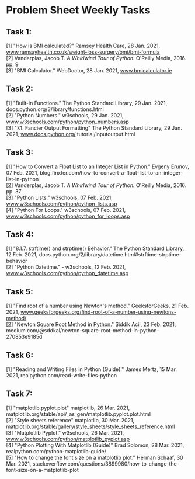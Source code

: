 <h1>Problem Sheet Weekly Tasks</h1>

<h2>Task 1:</h2>

[1] "How is BMI calculated?" Ramsey Health Care, 28 Jan. 2021,
www.ramsayhealth.co.uk/weight-loss-surgery/bmi/bmi-formula</br>
[2] Vanderplas, Jacob T. *A Whirlwind Tour of Python.* O'Reilly Media, 2016. pp. 9</br>
[3] "BMI Calculator." WebDoctor, 28 Jan. 2021, www.bmicalculator.ie 

<h2>Task 2:</h2>

[1] "Built-in Functions." The Python Standard Library, 29 Jan. 2021, docs.python.org/3/library/functions.html</br> 
[2] "Python Numbers." w3schools, 29 Jan. 2021, www.w3schools.com/python/python_numbers.asp</br>
[3] "7.1. Fancier Output Formatting" The Python Standard Library, 29 Jan. 2021, www.docs.python.org/          tutorial/inputoutput.html

<h2>Task 3:</h2>

[1] "How to Convert a Float List to an Integer List in Python." Evgeny Erunov, 07 Feb. 2021,
    blog.finxter.com/how-to-convert-a-float-list-to-an-integer-list-in-python</br>
[2] Vanderplas, Jacob T. *A Whirlwind Tour of Python.* O'Reilly Media, 2016. pp. 37</br>
[3] "Python Lists." w3schools, 07 Feb. 2021, www.w3schools.com/python/python_lists.asp</br>
[4] "Python For Loops." w3schools, 07 Feb. 2021, www.w3schools.com/python/python_for_loops.asp

<h2>Task 4:</h2>

[1] "8.1.7. strftime() and strptime() Behavior." The Python Standard Library, 12 Feb. 2021, docs.python.org/2/library/datetime.html#strftime-strptime-behavior</br>
[2] "Python Datetime." - w3schools, 12 Feb. 2021, www.w3schools.com/python/python_datetime.asp

<h2>Task 5:</h2>

[1] "Find root of a number using Newton's method." GeeksforGeeks, 21 Feb. 2021, www.geeksforgeeks.org/find-root-of-a-number-using-newtons-method/</br>
[2] "Newton Square Root Method in Python." Siddik Acil, 23 Feb. 2021, medium.com/@sddkal/newton-square-root-method-in-python-270853e9185d

<h2>Task 6:</h2>

[1] "Reading and Writing Files in Python (Guide)." James Mertz, 15 Mar. 2021, realpython.com/read-write-files-python

<h2>Task 7:</h2>

[1] "matplotlib.pyplot.plot" matplotlib, 26 Mar. 2021, matplotlib.org/stable/api/_as_gen/matplotlib.pyplot.plot.html</br>
[2] "Style sheets reference" matplotlib, 30 Mar. 2021, matplotlib.org/stable/gallery/style_sheets/style_sheets_reference.html</br>
[3] "Matplotlib Pyplot." w3schools, 26 Mar. 2021, www.w3schools.com/python/matplotlib_pyplot.asp</br>
[4] "Python Plotting With Matplotlib (Guide)" Brad Solomon, 28 Mar. 2021, realpython.com/python-matplotlib-guide/</br>
[5] "How to change the font size on a matplotlib plot." Herman Schaaf, 30 Mar. 2021, stackoverflow.com/questions/3899980/how-to-change-the-font-size-on-a-matplotlib-plot